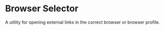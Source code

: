 # Browser Selector

A utility for opening external links in the correct browser or browser profile.
